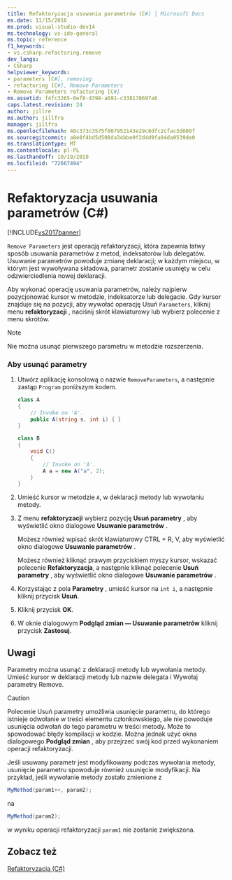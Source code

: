 ```yaml
---
title: Refaktoryzacja usuwania parametrów (C#) | Microsoft Docs
ms.date: 11/15/2016
ms.prod: visual-studio-dev14
ms.technology: vs-ide-general
ms.topic: reference
f1_keywords:
- vs.csharp.refactoring.remove
dev_langs:
- CSharp
helpviewer_keywords:
- parameters [C#], removing
- refactoring [C#], Remove Parameters
- Remove Parameters refactoring [C#]
ms.assetid: f4fc3265-0ef8-4398-a691-c338178697a6
caps.latest.revision: 24
author: jillre
ms.author: jillfra
manager: jillfra
ms.openlocfilehash: 40c373c3575f007952143e29c8dfc2cfac3d080f
ms.sourcegitcommit: a8e8f4bd5d508da34bbe9f2d4d9fa94da0539de0
ms.translationtype: MT
ms.contentlocale: pl-PL
ms.lasthandoff: 10/19/2019
ms.locfileid: "72667494"
---
```

# <a name="remove-parameters-refactoring-c"></a>Refaktoryzacja usuwania parametrów (C#)
[!INCLUDE[vs2017banner](../includes/vs2017banner.md)]

`Remove Parameters` jest operacją refaktoryzacji, która zapewnia łatwy sposób usuwania parametrów z metod, indeksatorów lub delegatów. Usuwanie parametrów powoduje zmianę deklaracji; w każdym miejscu, w którym jest wywoływana składowa, parametr zostanie usunięty w celu odzwierciedlenia nowej deklaracji.

 Aby wykonać operację usuwania parametrów, należy najpierw pozycjonować kursor w metodzie, indeksatorze lub delegacie. Gdy kursor znajduje się na pozycji, aby wywołać operację Usuń `Parameters`, kliknij menu **refaktoryzacji** , naciśnij skrót klawiaturowy lub wybierz polecenie z menu skrótów.

> [!NOTE]
> Nie można usunąć pierwszego parametru w metodzie rozszerzenia.

### <a name="to-remove-parameters"></a>Aby usunąć parametry

1. Utwórz aplikację konsolową o nazwie `RemoveParameters`, a następnie zastąp `Program` poniższym kodem.

    ```csharp
    class A
    {
        // Invoke on 'A'.
        public A(string s, int i) { }
    }

    class B
    {
        void C()
        {
            // Invoke on 'A'.
            A a = new A("a", 2);
        }
    }
    ```

2. Umieść kursor w metodzie `A`, w deklaracji metody lub wywołaniu metody.

3. Z menu **refaktoryzacji** wybierz pozycję **Usuń parametry** , aby wyświetlić okno dialogowe **Usuwanie parametrów** .

     Możesz również wpisać skrót klawiaturowy CTRL + R, V, aby wyświetlić okno dialogowe **Usuwanie parametrów** .

     Możesz również kliknąć prawym przyciskiem myszy kursor, wskazać polecenie **Refaktoryzacja**, a następnie kliknąć polecenie **Usuń parametry** , aby wyświetlić okno dialogowe **Usuwanie parametrów** .

4. Korzystając z pola **Parametry** , umieść kursor na `int i`, a następnie kliknij przycisk **Usuń**.

5. Kliknij przycisk **OK**.

6. W oknie dialogowym **Podgląd zmian — Usuwanie parametrów** kliknij przycisk **Zastosuj**.

## <a name="remarks"></a>Uwagi
 Parametry można usunąć z deklaracji metody lub wywołania metody. Umieść kursor w deklaracji metody lub nazwie delegata i Wywołaj parametry Remove.

> [!CAUTION]
> Polecenie Usuń parametry umożliwia usunięcie parametru, do którego istnieje odwołanie w treści elementu członkowskiego, ale nie powoduje usunięcia odwołań do tego parametru w treści metody. Może to spowodować błędy kompilacji w kodzie. Można jednak użyć okna dialogowego **Podgląd zmian** , aby przejrzeć swój kod przed wykonaniem operacji refaktoryzacji.

 Jeśli usuwany parametr jest modyfikowany podczas wywołania metody, usunięcie parametru spowoduje również usunięcie modyfikacji. Na przykład, jeśli wywołanie metody zostało zmienione z

```csharp
MyMethod(param1++, param2);
```

 na

```csharp
MyMethod(param2);
```

 w wyniku operacji refaktoryzacji `param1` nie zostanie zwiększona.

## <a name="see-also"></a>Zobacz też
 [Refaktoryzacja (C#)](../csharp-ide/refactoring-csharp.md)